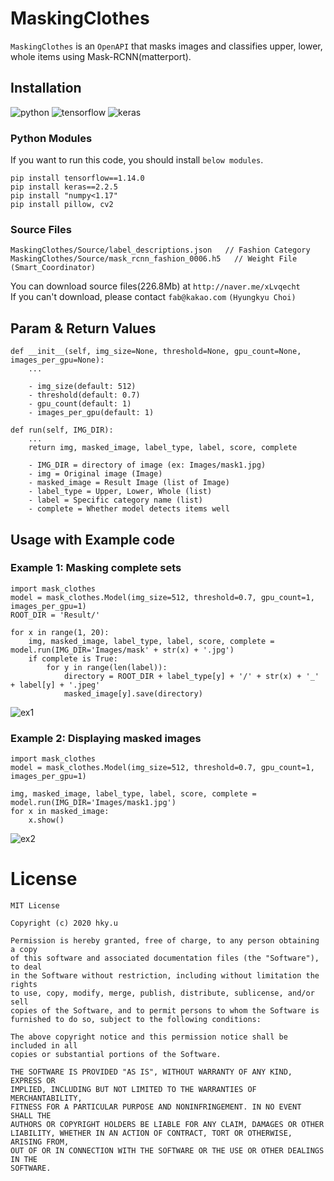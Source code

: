 MaskingClothes
==============
`MaskingClothes` is an `OpenAPI` that masks images and classifies upper, lower, whole items using Mask-RCNN(matterport).


Installation
------------
![python](https://img.shields.io/badge/Python-3.7.3%2B-blue.svg)
![tensorflow](https://img.shields.io/badge/Tensorflow-1.14.0%2B-blue.svg)
![keras](https://img.shields.io/badge/Keras-2.3.0%2B-blue.svg)

### Python Modules
If you want to run this code, you should install `below modules`.
```
pip install tensorflow==1.14.0
pip install keras==2.2.5
pip install "numpy<1.17"
pip install pillow, cv2
```

### Source Files
```
MaskingClothes/Source/label_descriptions.json   // Fashion Category
MaskingClothes/Source/mask_rcnn_fashion_0006.h5   // Weight File (Smart_Coordinator)
```
You can download source files(226.8Mb) at `http://naver.me/xLvqecht` <br>
If you can't download, please contact `fab@kakao.com` `(Hyungkyu Choi)`

Param & Return Values
---------
```
def __init__(self, img_size=None, threshold=None, gpu_count=None, images_per_gpu=None):
    ...
    
    - img_size(default: 512)
    - threshold(default: 0.7)
    - gpu_count(default: 1)
    - images_per_gpu(default: 1)
```
```
def run(self, IMG_DIR):
    ...
    return img, masked_image, label_type, label, score, complete
    
    - IMG_DIR = directory of image (ex: Images/mask1.jpg)
    - img = Original image (Image)
    - masked_image = Result Image (list of Image)
    - label_type = Upper, Lower, Whole (list)
    - label = Specific category name (list)
    - complete = Whether model detects items well
```

Usage with Example code
------------

### Example 1: Masking complete sets
```
import mask_clothes
model = mask_clothes.Model(img_size=512, threshold=0.7, gpu_count=1, images_per_gpu=1)
ROOT_DIR = 'Result/'

for x in range(1, 20):
    img, masked_image, label_type, label, score, complete = model.run(IMG_DIR='Images/mask' + str(x) + '.jpg')
    if complete is True:
        for y in range(len(label)):
            directory = ROOT_DIR + label_type[y] + '/' + str(x) + '_' + label[y] + '.jpeg'
            masked_image[y].save(directory)
```

![ex1](https://user-images.githubusercontent.com/44195740/82737650-7cdbd800-9d6d-11ea-935c-f0a10b9737c6.png)

### Example 2: Displaying masked images
```
import mask_clothes
model = mask_clothes.Model(img_size=512, threshold=0.7, gpu_count=1, images_per_gpu=1)

img, masked_image, label_type, label, score, complete = model.run(IMG_DIR='Images/mask1.jpg')
for x in masked_image:
    x.show()
```

![ex2](https://user-images.githubusercontent.com/44195740/82737653-85cca980-9d6d-11ea-9338-a73fa027d621.png)

License
=======
```
MIT License

Copyright (c) 2020 hky.u

Permission is hereby granted, free of charge, to any person obtaining a copy
of this software and associated documentation files (the "Software"), to deal
in the Software without restriction, including without limitation the rights
to use, copy, modify, merge, publish, distribute, sublicense, and/or sell
copies of the Software, and to permit persons to whom the Software is
furnished to do so, subject to the following conditions:

The above copyright notice and this permission notice shall be included in all
copies or substantial portions of the Software.

THE SOFTWARE IS PROVIDED "AS IS", WITHOUT WARRANTY OF ANY KIND, EXPRESS OR
IMPLIED, INCLUDING BUT NOT LIMITED TO THE WARRANTIES OF MERCHANTABILITY,
FITNESS FOR A PARTICULAR PURPOSE AND NONINFRINGEMENT. IN NO EVENT SHALL THE
AUTHORS OR COPYRIGHT HOLDERS BE LIABLE FOR ANY CLAIM, DAMAGES OR OTHER
LIABILITY, WHETHER IN AN ACTION OF CONTRACT, TORT OR OTHERWISE, ARISING FROM,
OUT OF OR IN CONNECTION WITH THE SOFTWARE OR THE USE OR OTHER DEALINGS IN THE
SOFTWARE.
```
